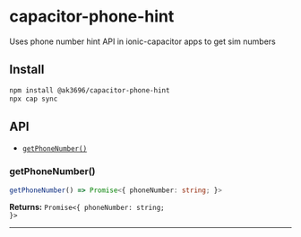 # capacitor-phone-hint

Uses phone number hint API in ionic-capacitor apps to get sim numbers

## Install

```bash
npm install @ak3696/capacitor-phone-hint
npx cap sync
```

## API

<docgen-index>

* [`getPhoneNumber()`](#getphonenumber)

</docgen-index>

<docgen-api>
<!--Update the source file JSDoc comments and rerun docgen to update the docs below-->

### getPhoneNumber()

```typescript
getPhoneNumber() => Promise<{ phoneNumber: string; }>
```

**Returns:** <code>Promise&lt;{ phoneNumber: string; }&gt;</code>

--------------------

</docgen-api>
